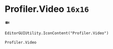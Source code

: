 # Profiler.Video `16x16`
<img src="/img/Profiler.Video.png" width=16 height=16>

``` CSharp
EditorGUIUtility.IconContent("Profiler.Video")
```
```
Profiler.Video
```
